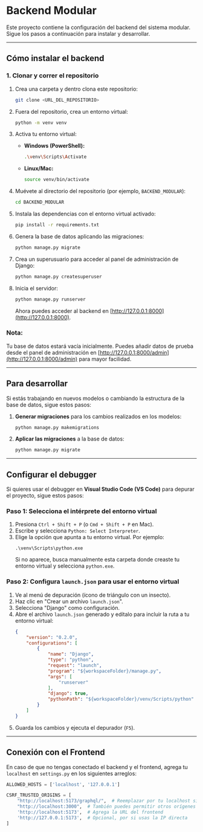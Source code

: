 
# Backend Modular

Este proyecto contiene la configuración del backend del sistema modular. Sigue los pasos a continuación para instalar y desarrollar.

---

## **Cómo instalar el backend**

### 1. Clonar y correr el repositorio
1. Crea una carpeta y dentro clona este repositorio:
   ```bash
   git clone <URL_DEL_REPOSITORIO>
   ```
2. Fuera del repositorio, crea un entorno virtual:
   ```bash
   python -m venv venv
   ```
3. Activa tu entorno virtual:
   - **Windows (PowerShell):**
     ```bash
     .\venv\Scripts\Activate
     ```
   - **Linux/Mac:**
     ```bash
     source venv/bin/activate
     ```
4. Muévete al directorio del repositorio (por ejemplo, `BACKEND_MODULAR`):
   ```bash
   cd BACKEND_MODULAR
   ```
5. Instala las dependencias con el entorno virtual activado:
   ```bash
   pip install -r requirements.txt
   ```
6. Genera la base de datos aplicando las migraciones:
   ```bash
   python manage.py migrate
   ```
7. Crea un superusuario para acceder al panel de administración de Django:
   ```bash
   python manage.py createsuperuser
   ```
8. Inicia el servidor:
   ```bash
   python manage.py runserver
   ```

   Ahora puedes acceder al backend en [http://127.0.0.1:8000](http://127.0.0.1:8000).

### **Nota**:
Tu base de datos estará vacía inicialmente. Puedes añadir datos de prueba desde el panel de administración en [http://127.0.0.1:8000/admin](http://127.0.0.1:8000/admin) para mayor facilidad.

---

## **Para desarrollar**

Si estás trabajando en nuevos modelos o cambiando la estructura de la base de datos, sigue estos pasos:

1. **Generar migraciones** para los cambios realizados en los modelos:
   ```bash
   python manage.py makemigrations
   ```
2. **Aplicar las migraciones** a la base de datos:
   ```bash
   python manage.py migrate
   ```

---

## **Configurar el debugger**

Si quieres usar el debugger en **Visual Studio Code (VS Code)** para depurar el proyecto, sigue estos pasos:

### Paso 1: Selecciona el intérprete del entorno virtual
1. Presiona `Ctrl + Shift + P` (o `Cmd + Shift + P` en Mac).
2. Escribe y selecciona `Python: Select Interpreter`.
3. Elige la opción que apunta a tu entorno virtual. Por ejemplo:
   ```
   .\venv\Scripts\python.exe
   ```
   Si no aparece, busca manualmente esta carpeta donde creaste tu entorno virtual y selecciona `python.exe`.

### Paso 2: Configura `launch.json` para usar el entorno virtual
1. Ve al menú de depuración (ícono de triángulo con un insecto).
2. Haz clic en "Crear un archivo `launch.json`".
3. Selecciona "Django" como configuración.
4. Abre el archivo `launch.json` generado y edítalo para incluir la ruta a tu entorno virtual:
   ```json
   {
       "version": "0.2.0",
       "configurations": [
           {
               "name": "Django",
               "type": "python",
               "request": "launch",
               "program": "${workspaceFolder}/manage.py",
               "args": [
                   "runserver"
               ],
               "django": true,
               "pythonPath": "${workspaceFolder}/venv/Scripts/python"
           }
       ]
   }
   ```
5. Guarda los cambios y ejecuta el depurador (`F5`).

---

## **Conexión con el Frontend**

En caso de que no tengas conectado el backend y el frontend, agrega tu `localhost` en `settings.py` en los siguientes arreglos:

```python
ALLOWED_HOSTS = ['localhost', '127.0.0.1']

CSRF_TRUSTED_ORIGINS = [
    "http://localhost:5173/graphql/",  # Reemplazar por tu localhost si es necesario
    "http://localhost:3000",  # También puedes permitir otros orígenes si los necesitas
    'http://localhost:5173',  # Agrega la URL del frontend
    'http://127.0.0.1:5173',  # Opcional, por si usas la IP directa
]
```

